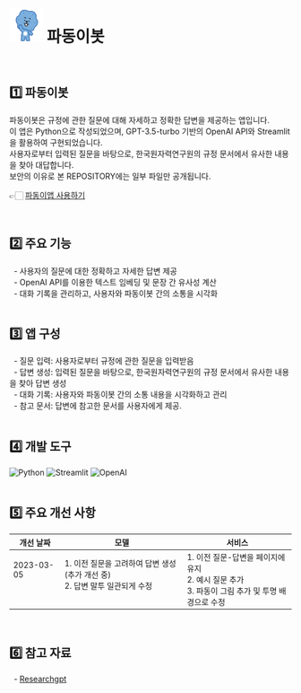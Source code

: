 <h1>
    <img src="images/안녕-100.png" alt="파동이" width="60" height="60"> 파동이봇
</h1>
<br>
<h2>1️⃣ 파동이봇</h2>
파동이봇은 규정에 관한 질문에 대해 자세하고 정확한 답변을 제공하는 앱입니다.<br>
이 앱은 Python으로 작성되었으며, GPT-3.5-turbo 기반의 OpenAI API와 Streamlit을 활용하여 구현되었습니다.<br>
사용자로부터 입력된 질문을 바탕으로, 한국원자력연구원의 규정 문서에서 유사한 내용을 찾아 대답합니다.<br>
보안의 이유로 본 REPOSITORY에는 일부 파일만 공개됩니다.<br>
<p>👉🏻 <a href="https://hongbi-kim-kaeri-bot-app-s1t7nv.streamlit.app/">파동이앱 사용하기</a></p>
<br>

<h2>2️⃣ 주요 기능</h2>
&nbsp; - 사용자의 질문에 대한 정확하고 자세한 답변 제공<br>
&nbsp; - OpenAI API를 이용한 텍스트 임베딩 및 문장 간 유사성 계산<br>
&nbsp; - 대화 기록을 관리하고, 사용자와 파동이봇 간의 소통을 시각화<br>
<br>

<h2>3️⃣ 앱 구성</h2>
&nbsp; - 질문 입력: 사용자로부터 규정에 관한 질문을 입력받음<br>
&nbsp; - 답변 생성: 입력된 질문을 바탕으로, 한국원자력연구원의 규정 문서에서 유사한 내용을 찾아 답변 생성<br>
&nbsp; - 대화 기록: 사용자와 파동이봇 간의 소통 내용을 시각화하고 관리<br>
&nbsp; - 참고 문서: 답변에 참고한 문서를 사용자에게 제공.<br>
<br>

<h2>4️⃣ 개발 도구</h2>
<div>
<img alt="Python" src="https://img.shields.io/badge/Python-3776AB.svg?&style=for-the-badge&logo=Python&logoColor=white"/>
<img alt="Streamlit" src="https://img.shields.io/badge/Streamlit-FF4B4B.svg?&style=for-the-badge&logo=Streamlit&logoColor=white"/>
<img alt="OpenAI" src="https://img.shields.io/badge/OpenAI-412991.svg?&style=for-the-badge&logo=OpenAI&logoColor=white"/><br>
</div>
<br>
<h2>5️⃣ 주요 개선 사항</h2>
<table>
  <thead>
    <tr>
      <th>개선 날짜</th>
      <th>모델</th>
      <th>서비스</th>
    </tr>
  </thead>
  <tbody>
    <tr>
    <td> 2023-03-05<br><br><br></td>
      <td>
        1. 이전 질문을 고려하여 답변 생성(추가 개선 중)<br>
        2. 답변 말투 일관되게 수정<br><br></td>
      <td>
        1. 이전 질문-답변을 페이지에 유지<br>
        2. 예시 질문 추가<br>
        3. 파동이 그림 추가 및 투명 배경으로 수정<br></td>
    </tr>
  </tbody>
</table>
<br>
<h2>6️⃣ 참고 자료</h2>
<p>&nbsp; - <a href="https://github.com/mukulpatnaik/researchgpt">Researchgpt</a></p>
